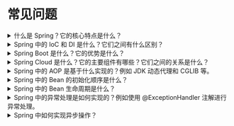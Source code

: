 # 常见问题

<details>
  <summary>什么是 Spring？它的核心特点是什么？</summary>
  <p>

Spring是一个开源的轻量级应用框架，最初是由Rod Johnson创建的。Spring的核心特点包括：

1. 轻量级：Spring是一个轻量级的框架，它不需要容器或服务器的支持就能运行。

2. 控制反转（IOC）：Spring框架的一个核心特点是IOC，通过IOC可以将对象的创建和依赖注入的过程交给Spring容器来管理，使得代码更加简洁，耦合度更低。

3. 面向切面编程（AOP）：Spring框架支持AOP，可以通过AOP将横切关注点（如事务、日志、安全等）与业务逻辑分离，提高代码的可重用性和可维护性。

4. 容器：Spring框架提供了一个容器，用于管理对象的生命周期、依赖注入和AOP代理等操作。

5. 组件化：Spring框架支持组件化开发，通过组件化可以将应用程序划分为小的、独立的、可重用的模块，提高了代码的复用性和可维护性。

6. 数据访问：Spring框架提供了对数据访问的支持，包括JDBC、ORM和事务管理等。

7. Web框架：Spring框架提供了一个Web框架，包括MVC、RESTful Web Services等，可以方便地开发Web应用程序。

综上所述，Spring框架的核心特点是轻量级、控制反转、面向切面编程、容器、组件化、数据访问和Web框架。这些特点使得Spring框架成为了Java开发中最受欢迎的框架之一。</p>
</details>
<details>
  <summary>Spring 中的 IoC 和 DI 是什么？它们之间有什么区别？</summary>
  <p>
在 Spring 框架中，IoC（Inversion of Control）和 DI（Dependency Injection）是两个重要的概念。

IoC 意味着控制反转，它是一种设计原则，它将控制流的方向颠倒过来。在传统的编程模型中，程序员编写代码来控制对象的创建和管理。而在
IoC 模式中，对象的创建和管理由容器（如 Spring 容器）来负责。在 Spring 中，IoC 的实现是通过依赖注入（DI）来实现的。

DI 是指依赖注入，它是一种实现 IoC 的方式。它通过注入对象所依赖的其他对象，实现对象之间的松耦合，从而方便程序的开发和维护。在
Spring 中，通过注解、XML 配置等方式来进行依赖注入。

IoC 和 DI 之间的区别在于，IoC 是一种编程思想和设计原则，而 DI 则是 IoC 的具体实现方式。在 Spring 中，IoC 的实现依赖于
DI，通过依赖注入实现对象之间的解耦。
</p>
</details>
<details>
  <summary>Spring Boot 是什么？它的优势是什么？</summary>
  <p>
Spring Boot是一个基于Spring框架的快速开发框架，它通过提供一系列预设的组件、约定大于配置的开发模式、自动化配置等功能来简化Spring应用的开发和部署过程。

Spring Boot的优势包括：

1. 简化配置：Spring Boot提供了自动化配置的功能，开发人员可以不用手动配置很多繁琐的细节，简化了配置过程。

2. 快速开发：Spring Boot提供了一些常用的组件，如Web、数据库、缓存等，使得开发人员可以快速搭建出一个可用的应用。

3. 独立运行：Spring Boot应用可以以jar包的形式独立运行，不需要依赖于其他外部应用服务器，方便部署和维护。

4. 易于集成：Spring Boot与其他框架和组件的集成非常方便，可以快速实现不同功能的组合。

总之，Spring Boot提供了一种简单、快速、便捷的开发方式，使得开发人员可以更加专注于业务逻辑的开发，而不必花费太多精力在配置和环境搭建上。
</p>
</details>
<details>
  <summary>Spring Cloud 是什么？它的主要组件有哪些？它们之间的关系是什么？</summary>
  <p>

Spring Cloud是一个用于构建分布式系统和微服务架构的开源框架。它基于Spring Boot构建，并提供了一系列工具和组件，用于简化分布式系统中的常见问题，例如服务发现、负载均衡、配置管理、断路器等。

Spring Cloud的主要组件包括：

1. Eureka：服务注册与发现组件，用于实现服务注册、发现和负载均衡。

2. Ribbon：负载均衡组件，用于在客户端实现负载均衡，根据特定的负载均衡策略选择目标服务实例。

3. Feign：声明式HTTP客户端，简化了服务间的HTTP调用。

4. Hystrix：容错管理组件，用于实现断路器模式，提供了服务降级、熔断、限流等功能，增加系统的容错性和可靠性。

5. Zuul：API网关组件，用于实现请求的路由、过滤和转发，提供了访问控制、安全性、监控等功能。

6. Config：配置管理组件，用于集中管理分布式系统的配置，支持动态刷新配置。

7. Bus：消息总线组件，用于实现分布式系统中的配置变更通知机制，支持配置的集中管理和动态刷新。

8. Sleuth：分布式追踪组件，用于跟踪和监控分布式系统中的请求流程，提供了请求链路的可视化和日志跟踪功能。

这些组件之间相互配合，协同工作，构建了一个完整的微服务架构。通过使用这些组件，开发人员可以更轻松地构建、部署和管理分布式系统，实现系统的弹性、可伸缩性和可靠性。
</p>
</details>
<details>
  <summary>Spring 中的 AOP 是基于什么实现的？例如 JDK 动态代理和 CGLIB 等。</summary>
  <p>

Spring中的AOP（面向切面编程）可以基于两种主要的实现方式：JDK动态代理和CGLIB。

1. JDK动态代理：JDK动态代理是基于Java的反射机制实现的，它要求目标对象实现一个或多个接口。Spring通过使用JDK的`java.lang.reflect.Proxy`类和`java.lang.reflect.InvocationHandler`接口来创建代理对象。在运行时，代理对象会拦截方法调用，并通过InvocationHandler进行额外的处理，例如添加日志、性能监控等。JDK动态代理的优势是可以代理接口，适用于对接口进行代理的场景。

2. CGLIB：CGLIB是一个基于字节码生成的代理库，它可以代理普通的类，不要求目标对象实现接口。CGLIB通过继承目标类创建代理对象，并重写其中的方法来实现代理功能。在运行时，代理对象会拦截方法调用，并通过调用CGLIB提供的回调方法进行额外的处理。CGLIB的优势是可以代理普通类，适用于对类进行代理的场景。

Spring框架在使用AOP时会根据目标对象是否实现接口来选择使用JDK动态代理还是CGLIB。默认情况下，如果目标对象实现了接口，则使用JDK动态代理；如果目标对象没有实现接口，则使用CGLIB代理。同时，Spring也提供了配置选项来强制使用JDK动态代理或CGLIB代理。

无论是使用JDK动态代理还是CGLIB，Spring的AOP都能够在运行时动态地为目标对象创建代理，并在方法调用前后进行横切逻辑的处理，实现了横切关注点的解耦和重用。


</p>
</details>
<details>
  <summary>Spring 中的 Bean 的初始化顺序是什么？</summary>
  <p>
在Spring中，Bean的初始化顺序可以归纳为以下几个步骤：

1. 加载Bean的定义：Spring会读取配置文件或注解中的Bean定义信息，并将其加载到应用上下文中。

2. 实例化Bean：Spring根据Bean的定义创建Bean的实例。对于单例模式的Bean，Spring会在容器启动时创建实例；对于原型模式的Bean，Spring会在每次请求时创建实例。

3. 设置Bean的属性：Spring将根据配置文件或注解中的属性值，将对应的值注入到Bean的属性中。

4. BeanNameAware回调：如果Bean实现了BeanNameAware接口，Spring会调用其setBeanName()方法，将Bean的名称传递给Bean。

5. BeanFactoryAware回调：如果Bean实现了BeanFactoryAware接口，Spring会调用其setBeanFactory()方法，将Bean所属的BeanFactory传递给Bean。

6. ApplicationContextAware回调：如果Bean实现了ApplicationContextAware接口，Spring会调用其setApplicationContext()方法，将应用上下文传递给Bean。

7. BeanPostProcessor前置处理：Spring会调用注册的BeanPostProcessor的postProcessBeforeInitialization()方法，对Bean进行前置处理。

8. InitializingBean回调：如果Bean实现了InitializingBean接口，Spring会调用其afterPropertiesSet()方法，在Bean的属性设置完成后进行初始化操作。

9. 自定义初始化方法：如果在Bean的定义中配置了自定义的初始化方法，Spring会调用该方法进行初始化。

10. BeanPostProcessor后置处理：Spring会调用注册的BeanPostProcessor的postProcessAfterInitialization()方法，对Bean进行后置处理。

以上是Spring中Bean的初始化顺序的一般流程。但需要注意的是，不同的Bean作用域（如单例、原型等）以及特定的注解（如@PostConstruct）都可能会对初始化顺序产生影响，因此在具体的使用场景中，需要综合考虑这些因素来确定Bean的初始化顺序。

</p>
</details>
<details>
  <summary>Spring 中的 Bean 生命周期是什么？</summary>
  <p>

在Spring中，Bean的生命周期包括以下阶段：

1. 实例化：Spring根据Bean的定义信息创建Bean的实例。

2. 设置属性：Spring将通过依赖注入或其他方式设置Bean的属性。

3. 自定义初始化方法：如果在Bean的定义中配置了自定义的初始化方法，Spring会在Bean的属性设置完成后调用该方法进行初始化。

4. BeanPostProcessor的前置处理：Spring会调用注册的BeanPostProcessor的postProcessBeforeInitialization()方法，在Bean的初始化之前进行前置处理。

5. 初始化：如果Bean实现了InitializingBean接口，Spring会调用其afterPropertiesSet()方法进行初始化。

6. 自定义初始化方法：如果在Bean的定义中配置了自定义的初始化方法，Spring会调用该方法进行初始化。

7. BeanPostProcessor的后置处理：Spring会调用注册的BeanPostProcessor的postProcessAfterInitialization()方法，在Bean的初始化之后进行后置处理。

8. 使用：Bean已经初始化完成，可以被应用程序使用。

9. 销毁：当应用程序关闭或手动销毁时，Spring会调用Bean的销毁方法进行清理工作。

10. BeanPostProcessor的销毁处理：Spring会调用注册的BeanPostProcessor的destroy()方法进行销毁处理。

这些阶段构成了Bean的完整生命周期。通过在Bean的定义中配置回调方法、实现特定的接口或注册BeanPostProcessor，我们可以在不同的生命周期阶段插入自定义逻辑，以满足特定的需求。

</p>
</details>

<details>
  <summary>Spring 中的异常处理是如何实现的？例如使用 @ExceptionHandler 注解进行异常处理。</summary>
  <p>
在Spring中，异常处理可以通过多种方式实现，其中一个常见的方式是使用`@ExceptionHandler`注解进行异常处理。`@ExceptionHandler`注解用于标记一个方法，用于处理特定类型的异常。当被标记的方法中抛出指定类型的异常时，Spring会自动捕获并调用该方法进行异常处理。

以下是使用`@ExceptionHandler`注解进行异常处理的示例：

```java
@ControllerAdvice
public class GlobalExceptionHandler {

    @ExceptionHandler(Exception.class)
    public ResponseEntity<String> handleException(Exception ex) {
        // 异常处理逻辑
        return ResponseEntity.status(HttpStatus.INTERNAL_SERVER_ERROR).body("Internal Server Error");
    }

    @ExceptionHandler(MyCustomException.class)
    public ResponseEntity<String> handleCustomException(MyCustomException ex) {
        // 自定义异常处理逻辑
        return ResponseEntity.status(HttpStatus.BAD_REQUEST).body(ex.getMessage());
    }
}
```

在上述示例中，`@ControllerAdvice`注解用于标记一个全局异常处理类。在该类中，使用`@ExceptionHandler`注解标记了两个方法，分别用于处理`Exception`类型和`MyCustomException`类型的异常。当发生相应类型的异常时，Spring会自动调用对应的方法进行异常处理，并根据方法的返回值生成响应。

除了`@ExceptionHandler`注解，Spring还提供了其他的异常处理方式，如使用`HandlerExceptionResolver`接口、自定义异常处理类等。这些方式可以根据具体需求进行选择和配置，以实现灵活的异常处理逻辑。

</p>
</details>

<details>
  <summary>Spring 中如何实现异步操作？</summary>
  <p>
在Spring中，可以使用多种方式实现异步操作，包括以下几种方法：

1. 使用`@Async`注解：通过在方法上添加`@Async`注解，可以使方法变为异步执行。需要在配置类中使用`@EnableAsync`注解开启异步功能。

```java
@Service
public class MyService {

    @Async
    public CompletableFuture<String> doAsyncTask() {
        // 异步任务逻辑
        return CompletableFuture.completedFuture("Async task completed");
    }
}
```

2. 使用`CompletableFuture`：`CompletableFuture`是Java 8引入的异步编程工具，它可以用于实现异步操作和处理异步结果。

```java
@Service
public class MyService {

    public CompletableFuture<String> doAsyncTask() {
        return CompletableFuture.supplyAsync(() -> {
            // 异步任务逻辑
            return "Async task completed";
        });
    }
}
```

3. 使用`@EnableAsync`和`TaskExecutor`配置：通过在配置类中添加`@EnableAsync`注解，并配置`TaskExecutor`来定义线程池，可以实现异步操作。

```java
@Configuration
@EnableAsync
public class AppConfig implements AsyncConfigurer {

    @Override
    public Executor getAsyncExecutor() {
        ThreadPoolTaskExecutor executor = new ThreadPoolTaskExecutor();
        executor.setCorePoolSize(10);
        executor.setMaxPoolSize(50);
        executor.setQueueCapacity(100);
        executor.setThreadNamePrefix("AsyncTask-");
        executor.initialize();
        return executor;
    }
}
```

```java
@Service
public class MyService {

    @Async
    public CompletableFuture<String> doAsyncTask() {
        // 异步任务逻辑
        return CompletableFuture.completedFuture("Async task completed");
    }
}
```

通过以上方法，可以在Spring中实现异步操作，提高系统的并发性能和响应能力。根据具体的需求和场景，选择合适的方式来实现异步操作。
</p>
</details>



